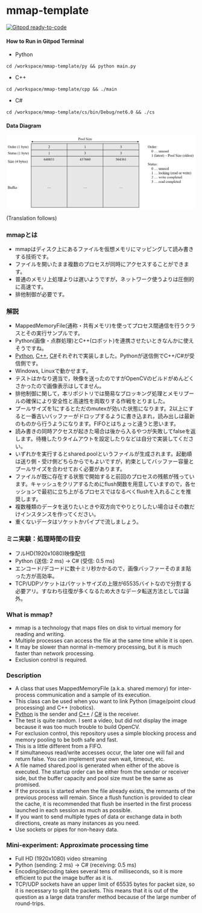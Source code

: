 # mmap-template

[![Gitpod ready-to-code](https://img.shields.io/badge/Gitpod-ready--to--code-blue?logo=gitpod)](https://gitpod.io/#https://github.com/husty530/mmap-template)  
#### How to Run in Gitpod Terminal
* Python
```
cd /workspace/mmap-template/py && python main.py
```
* C++ 
```
cd /workspace/mmap-template/cpp && ./main
```
* C#
```
cd /workspace/mmap-template/cs/bin/Debug/net6.0 && ./cs
```

#### Data Diagram  
![data_diagram.png](/data_diagram.png)  

(Translation follows)  

### mmapとは
* mmapはディスク上にあるファイルを仮想メモリにマッピングして読み書きする技術です。  
* ファイルを開いたまま複数のプロセスが同時にアクセスすることができます。  
* 普通のメモリ上処理よりは遅いようですが，ネットワーク使うよりは圧倒的に高速です。  
* 排他制御が必要です。  

### 解説
* MappedMemoryFile(通称・共有メモリ)を使ってプロセス間通信を行うクラスとその実行サンプルです。  
* Python(画像・点群処理)とC++(ロボット)を連携させたいときなんかに使えそうですね。  
* [Python](/py), [C++](/cpp), [C#](/cs)それぞれで実装しました。Pythonが送信側でC++/C#が受信側です。  
* Windows, Linuxで動かせます。  
* テストはかなり適当で，映像を送ったのですがOpenCVのビルドがめんどくさかったので画像表示はしてません。  
* 排他制御に関して，本リポジトリでは簡易なブロッキング処理とメモリプールの確保により安全性と高速性を両取りする作戦をとりました。  
* プールサイズを1にするとただのmutexが効いた状態になります。2以上にすると一番古いバッファーがドロップするように書き込まれ，読み出しは最新のものから行うようになります。FIFOとはちょっと違うと思います。  
* 読み書きの同時アクセスが起きた場合は後から入るやつが失敗してfalseを返します。待機したりタイムアウトを設定したりなどは自分で実装してください。  
* いずれかを実行するとshared.poolというファイルが生成されます。起動順は送り側・受け側どちらからでもよいですが，約束としてバッファー容量とプールサイズを合わせておく必要があります。  
* ファイルが既に存在する状態で開始すると前回のプロセスの残骸が残っています。キャッシュをクリアするためにflush関数を用意していますので，各セッションで最初に立ち上がるプロセスではなるべくflushを入れることを推奨します。  
* 複数種類のデータを送りたいときや双方向でやりとりしたい場合はその数だけインスタンスを作ってください。  
* 重くないデータはソケットかパイプで流しましょう。  

### ミニ実験：処理時間の目安
* フルHD(1920x1080)映像配信  
* Python (送信: 2 ms) -> C# (受信: 0.5 ms)  
* エンコード/デコードに数十ミリ秒かかるので，画像バッファーそのまま貼った方が高効率。  
* TCP/UDPソケットはパケットサイズの上限が65535バイトなので分割する必要アリ。すなわち往復が多くなるため大きなデータ転送方法としては論外。  

### What is mmap?
* mmap is a technology that maps files on disk to virtual memory for reading and writing.  
* Multiple processes can access the file at the same time while it is open.  
* It may be slower than normal in-memory processing, but it is much faster than network processing.  
* Exclusion control is required.  

### Description
* A class that uses MappedMemoryFile (a.k.a. shared memory) for inter-process communication and a sample of its execution.  
* This class can be used when you want to link Python (image/point cloud processing) and C++ (robotics).  
* [Python](/py) is the sender and [C++](/cpp) / [C#](/cs) is the receiver.  
* The test is quite random. I sent a video, but did not display the image because it was too much trouble to build OpenCV.  
* For exclusion control, this repository uses a simple blocking process and memory pooling to be both safe and fast.  
* This is a little different from a FIFO.  
* If simultaneous read/write accesses occur, the later one will fail and return false. You can implement your own wait, timeout, etc.  
* A file named shared.pool is generated when either of the above is executed. The startup order can be either from the sender or receiver side, but the buffer capacity and pool size must be the same as promised.  
* If the process is started when the file already exists, the remnants of the previous process will remain. Since a flush function is provided to clear the cache, it is recommended that flush be inserted in the first process launched in each session as much as possible.  
* If you want to send multiple types of data or exchange data in both directions, create as many instances as you need.  
* Use sockets or pipes for non-heavy data.  

### Mini-experiment: Approximate processing time
* Full HD (1920x1080) video streaming  
* Python (sending: 2 ms) -> C# (receiving: 0.5 ms)  
* Encoding/decoding takes several tens of milliseconds, so it is more efficient to put the image buffer as it is.  
* TCP/UDP sockets have an upper limit of 65535 bytes for packet size, so it is necessary to split the packets. This means that it is out of the question as a large data transfer method because of the large number of round-trips.  
